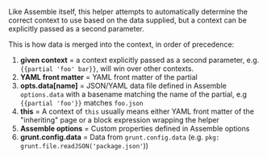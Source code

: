 Like Assemble itself, this helper attempts to automatically determine the correct context to use based on the data supplied, but a context can be explicitly passed as a second parameter.

This is how data is merged into the context, in order of precedence:

1. **given context**     = a context explicitly passed as a second parameter, e.g. `{{partial 'foo' bar}}`, will win over other contexts.
1. **YAML front matter** = YAML front matter of the partial
1. **opts.data[name]**   = JSON/YAML data file defined in Assemble `options.data` with a basename matching the name of the partial, e.g `{{partial 'foo'}}` matches `foo.json`
1. **this**              = A context of `this` usually means either YAML front matter of the "inheriting" page or a block expression wrapping the helper
1. **Assemble options**  = Custom properties defined in Assemble options
1. **grunt.config.data** = Data from `grunt.config.data` (e.g. `pkg: grunt.file.readJSON('package.json'`))